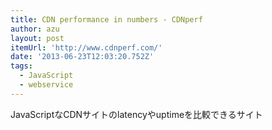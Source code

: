 ```yaml
---
title: CDN performance in numbers - CDNperf
author: azu
layout: post
itemUrl: 'http://www.cdnperf.com/'
date: '2013-06-23T12:03:20.752Z'
tags:
  - JavaScript
  - webservice
---
```

JavaScriptなCDNサイトのlatencyやuptimeを比較できるサイト
